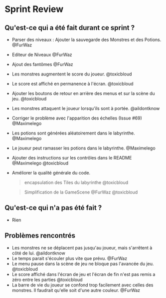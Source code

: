 # Sprint Review
## Qu'est-ce qui a été fait durant ce sprint ?

- Parser des niveaux : Ajouter la sauvegarde des Monstres et des Potions. @FurWaz
- Editeur de Niveaux @FurWaz
- Ajout des fantômes @FurWaz

- Les monstres augmentent le score du joueur. @toxicbloud
- Le score est affiché en permanence à l'écran. @toxicbloud
- Ajouter les boutons de retour en arrière des menus et sur la scène du jeu. @toxicbloud

- Les monstres attaquent le joueur lorsqu'ils sont à portée. @aildontknow

- Corriger le problème avec l'apparition des échelles (Issue #69) @Maximelego
- Les potions sont générées aléatoirement dans le labyrinthe. @Maximelego
- Le joueur peut ramasser les potions dans le labyrinthe. @Maximelego

- Ajouter des instructions sur les contrôles dans le README @Maximelego @toxicbloud

- Améliorer la qualité générale du code.
    > encapsulation des Tiles du labyrinthe @toxicbloud

    > Simplification de la GameScene @FurWaz @toxicbloud

## Qu'est-ce qui n'a pas été fait ?

- Rien

## Problèmes rencontrés

- Les monstres ne se déplacent pas jusqu'au joueur, mais s'arrêtent à côté de lui. @aildontknow
- Le temps parait s'écouler plus vite que prévu. @FurWaz
- Le menu pause dans la scène de jeu ne bloque pas l'avancée du jeu. @toxicbloud
- Le score affiché dans l'écran de jeu et l'écran de fin n'est pas remis a zéro entre les parties @toxicbloud
- La barre de vie du joueur se confond trop facilement avec celles des monstres. Il faudrait qu'elle soit d'une autre couleur. @FurWaz
